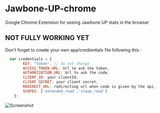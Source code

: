 Jawbone-UP-chrome
=================

Google Chrome Extension for seeing Jawbone UP stats in the browser


## NOT FULLY WORKING YET
Don't forget to create your own app/credientials file following this :
```javascript
  var credentials = {
        KEY: "token", // do not change
        ACCESS_TOKEN_URL: Url to ask the token,
        AUTHORIZATION_URL: Url to ask the code,
        CLIENT_ID: your clientId,
        CLIENT_SECRET: your client secret,
        REDIRECT_URL: redirecting url when code is given by the api,
        SCOPES: ['extended_read','sleep_read']
    };
```

![Screenshot](http://i.imgur.com/EAWic8F.png)
